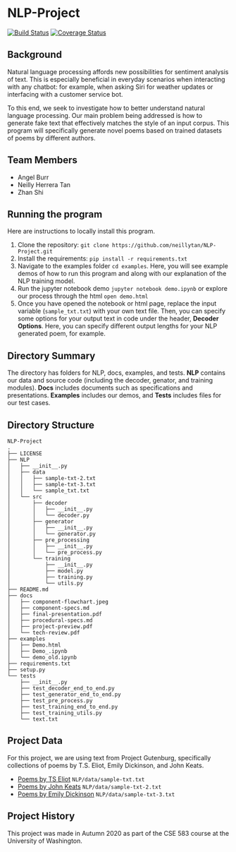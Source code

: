 # NLP-Project
[![Build Status](https://travis-ci.com/travis-ci/travis-web.svg?branch=master)](https://travis-ci.com/travis-ci/travis-web)
[![Coverage Status](https://coveralls.io/repos/github/neillytan/NLP-Project/badge.svg?branch=main)](https://coveralls.io/github/neillytan/NLP-Project?branch=main)

## Background
Natural language processing affords new possibilities for sentiment analysis of text. This is especially beneficial in everyday scenarios when interacting with any chatbot: for example, when asking Siri for weather updates or interfacing with a customer service bot.

To this end, we seek to investigate how to better understand natural language processing. Our main problem being addressed is how to generate fake text that effectively matches the style of an input corpus. This program will specifically generate novel poems based on trained datasets of poems by different authors.

## Team Members
* Angel Burr
* Neilly Herrera Tan
* Zhan Shi

## Running the program
Here are instructions to locally install this program. 
1. Clone the repository: `git clone https://github.com/neillytan/NLP-Project.git`
2. Install the requirements: ``pip install -r requirements.txt``
3. Navigate to the examples folder `cd examples`. Here, you will see example demos of how to run this program and along with our explanation of the NLP training model.
4. Run the jupyter notebook demo `jupyter notebook demo.ipynb` or explore our process through the html `open demo.html`
5. Once you have opened the notebook or html page, replace the input variable (`sample_txt.txt`) with your own text file. Then, you can specify some options for your output text in code under the header, **Decoder Options**. Here, you can specify different output lengths for your NLP generated poem, for example.

## Directory Summary
The directory has folders for NLP, docs, examples, and tests. **NLP** contains our data and source code (including the decoder, genator, and training modules). **Docs** includes documents such as specifications and presentations. **Examples** includes our demos, and **Tests** includes files for our test cases. 

## Directory Structure
```
NLP-Project
.
├── LICENSE
├── NLP
│   ├── __init__.py
│   ├── data
│   │   ├── sample-txt-2.txt
│   │   ├── sample-txt-3.txt
│   │   └── sample_txt.txt
│   └── src
│       ├── decoder
│       │   ├── __init__.py
│       │   └── decoder.py
│       ├── generator
│       │   ├── __init__.py
│       │   └── generator.py
│       ├── pre_processing
│       │   ├── __init__.py
│       │   └── pre_process.py
│       └── training
│           ├── __init__.py
│           ├── model.py
│           ├── training.py
│           └── utils.py
├── README.md
├── docs
│   ├── component-flowchart.jpeg
│   ├── component-specs.md
│   ├── final-presentation.pdf
│   ├── procedural-specs.md
│   ├── project-preview.pdf
│   └── tech-review.pdf
├── examples
│   ├── Demo.html
│   ├── Demo_.ipynb
│   └── demo_old.ipynb
├── requirements.txt
├── setup.py
└── tests
    ├── __init__.py
    ├── test_decoder_end_to_end.py
    ├── test_generator_end_to_end.py
    ├── test_pre_process.py
    ├── test_training_end_to_end.py
    ├── test_training_utils.py
    └── text.txt
```

## Project Data 
For this project, we are using text from Project Gutenburg, specifically collections of poems by T.S. Eliot, Emily Dickinson, and John Keats.
* [Poems by TS Eliot](http://www.gutenberg.org/cache/epub/1567/pg1567.txt) ``NLP/data/sample-txt.txt``
* [Poems by John Keats](http://www.gutenberg.org/cache/epub/2490/pg2490.txt) ``NLP/data/sample-txt-2.txt``
* [Poems by Emily Dickinson](http://www.gutenberg.org/cache/epub/2678/pg2678.txt) ``NLP/data/sample-txt-3.txt``

## Project History 
This project was made in Autumn 2020 as part of the CSE 583 course at the University of Washington.